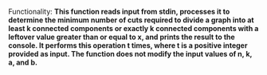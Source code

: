 Functionality: **This function reads input from stdin, processes it to determine the minimum number of cuts required to divide a graph into at least k connected components or exactly k connected components with a leftover value greater than or equal to x, and prints the result to the console. It performs this operation t times, where t is a positive integer provided as input. The function does not modify the input values of n, k, a, and b.**